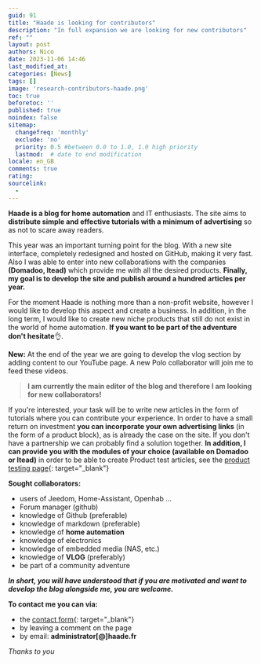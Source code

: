 ```yaml
---
guid: 91
title: "Haade is looking for contributors"
description: "In full expansion we are looking for new contributors"
ref: ""
layout: post
authors: Nico
date: 2023-11-06 14:46
last_modified_at: 
categories: [News]
tags: []
image: 'research-contributors-haade.png'
toc: true
beforetoc: ''
published: true
noindex: false
sitemap:
  changefreq: 'monthly'
  exclude: 'no'
  priority: 0.5 #between 0.0 to 1.0, 1.0 high priority
  lastmod:  # date to end modification
locale: en_GB
comments: true
rating:  
sourcelink:
  - 
---
```


**Haade is a blog for home automation** and IT enthusiasts. The site aims to **distribute simple and effective tutorials with a minimum of advertising** so as not to scare away readers.

This year was an important turning point for the blog. With a new site interface, completely redesigned and hosted on GitHub, making it very fast. Also I was able to enter into new collaborations with the companies **(Domadoo, Itead)** which provide me with all the desired products. **Finally, my goal is to develop the site and publish around a hundred articles per year.**

For the moment Haade is nothing more than a non-profit website, however I would like to develop this aspect and create a business. In addition, in the long term, I would like to create new niche products that still do not exist in the world of home automation. **If you want to be part of the adventure don't hesitate**👌.

**New:** At the end of the year we are going to develop the vlog section by adding content to our YouTube page. A new Polo collaborator will join me to feed these videos.

> **I am currently the main editor of the blog and therefore I am looking for new collaborators!**

If you're interested, your task will be to write new articles in the form of tutorials where you can contribute your experience. In order to have a small return on investment **you can incorporate your own advertising links** (in the form of a product block), as is already the case on the site. If you don't have a partnership we can probably find a solution together. **In addition, I can provide you with the modules of your choice (available on Domadoo or Itead)** in order to be able to create Product test articles, see the [product testing page](../category/tests){: target="_blank"}

**Sought collaborators:**
- users of Jeedom, Home-Assistant, Openhab ...
- Forum manager (github)
- knowledge of Github (preferable)
- knowledge of markdown (preferable)
- knowledge of **home automation**
- knowledge of electronics
- knowledge of embedded media (NAS, etc.)
- knowledge of **VLOG** (preferably)
- be part of a community adventure

***In short, you will have understood that if you are motivated and want to develop the blog alongside me, you are welcome.***

**To contact me you can via:**
- the [contact form](../contact/){: target="_blank"}
- by leaving a comment on the page
- by email: **administrator[@]haade.fr**

*Thanks to you*